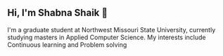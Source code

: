 ## Hi, I'm Shabna Shaik 👋

I'm a graduate student at Northwest Missouri State University, currently studying masters in Applied Computer Science. My interests include Continuous learning and Problem solving
